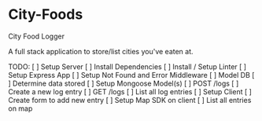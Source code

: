 # City-Foods

City Food Logger

A full stack application to store/list cities you've eaten at.

TODO:
[ ] Setup Server
  [ ] Install Dependencies
  [ ] Install / Setup Linter
  [ ] Setup Express App
  [ ] Setup Not Found and Error Middleware
[ ] Model DB
  [ ] Determine data stored
[ ] Setup Mongoose Model(s)
[ ] POST /logs
  [ ] Create a new log entry
[ ] GET /logs
  [ ] List all log entries
[ ] Setup Client
[ ] Create form to add new entry
[ ] Setup Map SDK on client
[ ] List all entries on map
